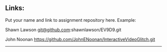 
## Links:

Put your name and link to assignment repository here. Example:

Shawn Lawson    git@github.com:shawnlawson/EV9D9.git

John Noonan     https://github.com/JohnENoonan/InteractiveVideoGlitch.git

----
